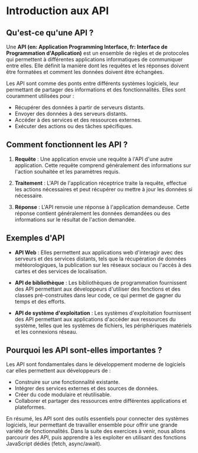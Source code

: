 # Introduction aux API

## Qu'est-ce qu'une API ?

Une **API (en: Application Programming Interface, fr: Interface de Programmation d'Application)** est un ensemble de règles et de protocoles qui permettent à différentes applications informatiques de communiquer entre elles. Elle définit la manière dont les requêtes et les réponses doivent être formatées et comment les données doivent être échangées.

Les API sont comme des ponts entre différents systèmes logiciels, leur permettant de partager des informations et des fonctionnalités. Elles sont couramment utilisées pour :

- Récupérer des données à partir de serveurs distants.
- Envoyer des données à des serveurs distants.
- Accéder à des services et des ressources externes.
- Exécuter des actions ou des tâches spécifiques.

## Comment fonctionnent les API ?

1. **Requête** : Une application envoie une requête à l'API d'une autre application. Cette requête comprend généralement des informations sur l'action souhaitée et les paramètres requis.

2. **Traitement** : L'API de l'application réceptrice traite la requête, effectue les actions nécessaires et peut récupérer ou mettre à jour les données si nécessaire.

3. **Réponse** : L'API renvoie une réponse à l'application demandeuse. Cette réponse contient généralement les données demandées ou des informations sur le résultat de l'action demandée.

## Exemples d'API

- **API Web** : Elles permettent aux applications web d'interagir avec des serveurs et des services distants, tels que la récupération de données météorologiques, la publication sur les réseaux sociaux ou l'accès à des cartes et des services de localisation.

- **API de bibliothèque** : Les bibliothèques de programmation fournissent des API permettant aux développeurs d'utiliser des fonctions et des classes pré-construites dans leur code, ce qui permet de gagner du temps et des efforts.

- **API de système d'exploitation** : Les systèmes d'exploitation fournissent des API permettant aux applications d'accéder aux ressources du système, telles que les systèmes de fichiers, les périphériques matériels et les connexions réseau.

## Pourquoi les API sont-elles importantes ?

Les API sont fondamentales dans le développement moderne de logiciels car elles permettent aux développeurs de :

- Construire sur une fonctionnalité existante.
- Intégrer des services externes et des sources de données.
- Créer du code modulaire et réutilisable.
- Collaborer et partager des ressources entre différentes applications et plateformes.

En résumé, les API sont des outils essentiels pour connecter des systèmes logiciels, leur permettant de travailler ensemble pour offrir une grande variété de fonctionnalités.
Dans la suite des exercices à venir, nous allons parcourir des API, puis apprendre à les exploiter en utilisant des fonctions JavaScript dédiés (fetch, async/await).
